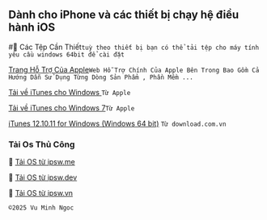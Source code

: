 ## Dành cho iPhone và các thiết bị chạy hệ điều hành iOS

#📲 Các Tệp Cần Thiết`tuỳ theo thiết bị bạn có thể tải tệp cho máy tính yêu cầu windows 64bit để cài đặt`

[Trang Hỗ Trợ Của Apple](https://support.apple.com/vi-vn/docs)`Web Hỗ Trợ Chính Của Apple Bên Trong Bao Gồm Cả Hướng Dẫn Sử Dụng Từng Dòng Sản Phẩm , Phần Mềm ...`

[Tải về iTunes cho Windows ](https://support.apple.com/vi-vn/118290)`Từ Apple`

[Tải về iTunes cho Windows 7](https://support.apple.com/en-vn/106379)`Từ Apple`

[iTunes 12.10.11 for Windows (Windows 64 bit)](https://download.com.vn/download/itunes-5385?linkid=14532) `Từ download.com.vn `

### Tải Os Thủ Công

🥰 [ Tải OS từ ipsw.me ](https://ipsw.me)

🥰 [ Tải OS từ ipsw.dev](https://ipsw.dev)

🥰 [Tải OS từ ipsw.vn](https://ipsw.vn)


    ©️2025 Vu Minh Ngoc
